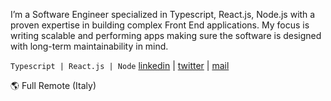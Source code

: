 



  I’m a Software Engineer specialized in Typescript, React.js, Node.js with a proven expertise in building complex Front End applications.
  My focus is writing scalable and performing apps making sure the software is designed with long-term maintainability in mind.
  
  ```Typescript | React.js | Node``` [linkedin](https://www.linkedin.com/in/stefanoregosa/) 
| [twitter](https://twitter.com/thenrdlab) | [mail](mailto:regosas@gmail.com)

🌎 Full Remote (Italy)


<!--
**nrdlab/nrdlab** is a ✨ _special_ ✨ repository because its `README.md` (this file) appears on your GitHub profile.

Here are some ideas to get you started:

- 🌱 I’m currently learning ...
- 👯 I’m looking to collaborate on ...
- 🤔 I’m looking for help with ...
- 💬 Ask me about ...
- 📫 How to reach me: regosas@gmail.com
- 😄 Pronouns: ...
- ⚡ Fun fact: ...
-->
